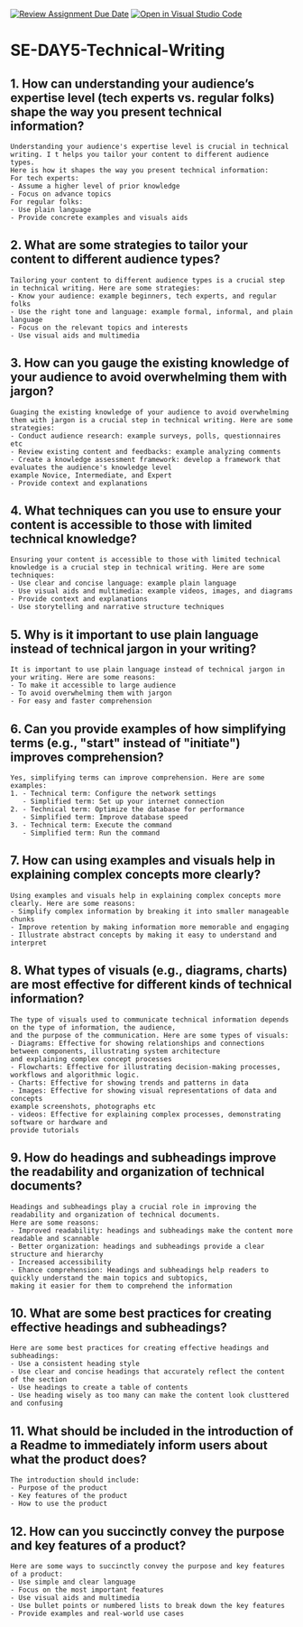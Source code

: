 [![Review Assignment Due Date](https://classroom.github.com/assets/deadline-readme-button-22041afd0340ce965d47ae6ef1cefeee28c7c493a6346c4f15d667ab976d596c.svg)](https://classroom.github.com/a/zsAR-pyY)
[![Open in Visual Studio Code](https://classroom.github.com/assets/open-in-vscode-2e0aaae1b6195c2367325f4f02e2d04e9abb55f0b24a779b69b11b9e10269abc.svg)](https://classroom.github.com/online_ide?assignment_repo_id=16810584&assignment_repo_type=AssignmentRepo)
# SE-DAY5-Technical-Writing

## 1. How can understanding your audience’s expertise level (tech experts vs. regular folks) shape the way you present technical information?
    Understanding your audience's expertise level is crucial in technical writing. I t helps you tailor your content to different audience types.
    Here is how it shapes the way you present technical information:
    For tech experts:
    - Assume a higher level of prior knowledge
    - Focus on advance topics
    For regular folks:
    - Use plain language
    - Provide concrete examples and visuals aids

## 2. What are some strategies to tailor your content to different audience types?
    Tailoring your content to different audience types is a crucial step in technical writing. Here are some strategies:
    - Know your audience: example beginners, tech experts, and regular folks
    - Use the right tone and language: example formal, informal, and plain language
    - Focus on the relevant topics and interests
    - Use visual aids and multimedia

## 3. How can you gauge the existing knowledge of your audience to avoid overwhelming them with jargon?
    Guaging the existing knowledge of your audience to avoid overwhelming them with jargon is a crucial step in technical writing. Here are some strategies:
    - Conduct audience research: example surveys, polls, questionnaires etc
    - Review existing content and feedbacks: example analyzing comments
    - Create a knowledge assessment framework: develop a framework that evaluates the audience's knowledge level
    example Novice, Intermediate, and Expert
    - Provide context and explanations

## 4. What techniques can you use to ensure your content is accessible to those with limited technical knowledge?
    Ensuring your content is accessible to those with limited technical knowledge is a crucial step in technical writing. Here are some techniques:
    - Use clear and concise language: example plain language
    - Use visual aids and multimedia: example videos, images, and diagrams
    - Provide context and explanations
    - Use storytelling and narrative structure techniques

## 5. Why is it important to use plain language instead of technical jargon in your writing?
    It is important to use plain language instead of technical jargon in your writing. Here are some reasons:
    - To make it accessible to large audience
    - To avoid overwhelming them with jargon
    - For easy and faster comprehension

## 6. Can you provide examples of how simplifying terms (e.g., "start" instead of "initiate") improves comprehension?
    Yes, simplifying terms can improve comprehension. Here are some examples:
    1. - Technical term: Configure the network settings
       - Simplified term: Set up your internet connection
    2. - Technical term: Optimize the database for performance
       - Simplified term: Improve database speed
    3. - Technical term: Execute the command
       - Simplified term: Run the command

## 7. How can using examples and visuals help in explaining complex concepts more clearly?
    Using examples and visuals help in explaining complex concepts more clearly. Here are some reasons:
    - Simplify complex information by breaking it into smaller manageable chunks
    - Improve retention by making information more memorable and engaging
    - Illustrate abstract concepts by making it easy to understand and interpret

## 8. What types of visuals (e.g., diagrams, charts) are most effective for different kinds of technical information?
    The type of visuals used to communicate technical information depends on the type of information, the audience,
    and the purpose of the communication. Here are some types of visuals:
    - Diagrams: Effective for showing relationships and connections between components, illustrating system architecture
    and explaining complex concept processes
    - Flowcharts: Effective for illustrating decision-making processes, workflows and algorithmic logic.
    - Charts: Effective for showing trends and patterns in data
    - Images: Effective for showing visual representations of data and concepts
    example screenshots, photographs etc
    - videos: Effective for explaining complex processes, demonstrating software or hardware and
    provide tutorials

## 9. How do headings and subheadings improve the readability and organization of technical documents?
    Headings and subheadings play a crucial role in improving the readability and organization of technical documents.
    Here are some reasons:
    - Improved readability: headings and subheadings make the content more readable and scannable
    - Better organization: headings and subheadings provide a clear structure and hierarchy
    - Increased accessibility
    - Ehance comprehension: Headings and subheadings help readers to quickly understand the main topics and subtopics,
    making it easier for them to comprehend the information

## 10. What are some best practices for creating effective headings and subheadings?
    Here are some best practices for creating effective headings and subheadings:
    - Use a consistent heading style
    - Use clear and concise headings that accurately reflect the content of the section
    - Use headings to create a table of contents
    - Use heading wisely as too many can make the content look clusttered and confusing

## 11. What should be included in the introduction of a Readme to immediately inform users about what the product does?
    The introduction should include:
    - Purpose of the product
    - Key features of the product
    - How to use the product

## 12. How can you succinctly convey the purpose and key features of a product?
    Here are some ways to succinctly convey the purpose and key features of a product:
    - Use simple and clear language
    - Focus on the most important features
    - Use visual aids and multimedia
    - Use bullet points or numbered lists to break down the key features
    - Provide examples and real-world use cases

